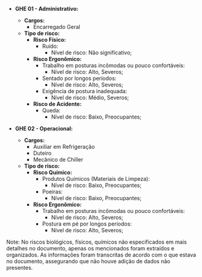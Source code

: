 - **GHE 01 - Administrativo:**
  - **Cargos:**
    - Encarregado Geral
  - **Tipo de risco:**
    - **Risco Físico:**
      - Ruído:
        - Nível de risco: Não significativo;
    - **Risco Ergonômico:**
      - Trabalho em posturas incômodas ou pouco confortáveis:
        - Nível de risco: Alto, Severos;
      - Sentado por longos períodos:
        - Nível de risco: Alto, Severos;
      - Exigência de postura inadequada:
        - Nível de risco: Médio, Severos;
    - **Risco de Acidente:**
      - Queda:
        - Nível de risco: Baixo, Preocupantes;

- **GHE 02 - Operacional:**
  - **Cargos:**
    - Auxiliar em Refrigeração
    - Duteiro
    - Mecânico de Chiller
  - **Tipo de risco:**
    - **Risco Químico:**
      - Produtos Químicos (Materiais de Limpeza):
        - Nível de risco: Baixo, Preocupantes;
      - Poeiras:
        - Nível de risco: Baixo, Preocupantes;
    - **Risco Ergonômico:**
      - Trabalho em posturas incômodas ou pouco confortáveis:
        - Nível de risco: Alto, Severos;
      - Postura em pé por longos períodos:
        - Nível de risco: Alto, Severos;

Note: No riscos biológicos, físicos, químicos não especificados em mais detalhes no documento, apenas os mencionados foram extraídos e organizados. As informações foram transcritas de acordo com o que estava no documento, assegurando que não houve adição de dados não presentes.